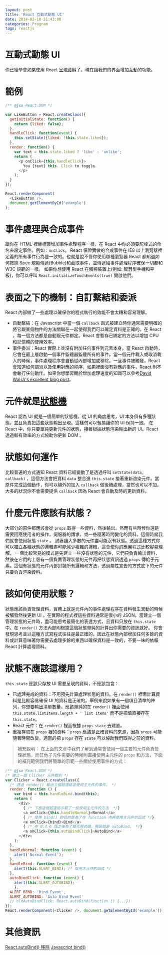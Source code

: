 ```yaml
---
layout: post
title: 'React 互動式動態 UI'
date: 2014-02-10 21:43:00
categories: Program
tags: reactjs
---
```

# 互動式動態 UI

你已經學會如果使用 React [呈現資料](http://andyyou.logdown.com/posts/178292-react-displaying-data)了。現在讓我們的界面增加互動的功能。

<!--more-->

# 範例

~~~js
/** @jsx React.DOM */

var LikeButton = React.createClass({
  getInitialState: function() {
    return {liked: false};
  },
  handleClick: function(event) {
    this.setState({liked: !this.state.liked});
  },
  render: function() {
    var text = this.state.liked ? 'like' : 'unlike';
    return (
      <p onClick={this.handleClick}>
        You {text} this. Click to toggle.
      </p>
    );
  }
});

React.renderComponent(
  <LikeButton />,
  document.getElementById('example')
);
~~~

# 事件處理與合成事件
跟你在 HTML 裡替標簽增加事件處理程序一樣，在 React 中你必須要駝峰式的命名來設定事件。例如：`onClick`。
React 保證實做的合成事件在 IE8 以上瀏覽器裡定義的所有事件行為是一致的。也就是說不管你使用哪種瀏覽器 React 都知道如何按照 Spec 規範傳遞(Bubble)和截取事件，並傳遞給事件處理程序確保一切都和 W3C 規範的一樣。
如果你想使用 React 在觸控裝置上(例如: 智慧型手機和平板)，你可以呼叫 `React.initializeTouchEvents(true)` 開啟他們。

# 表面之下的機制：自訂繫結和委派
React 內部做了一些處理以確保你的程式執行的效能不會太糟和容易理解。

* 自動繫結：在 Javascript 中當一個 `callback` 函式被建立時你通常需要明確的將它跟某個物件的方法關聯在一起使得我們可以確定資料是正確的。在 React ，每一個方法都是自動跟元件綁定。React 會暫存已綁定的方法以增加 CPU 和記憶體的使用效率。
* 事件委派：React 實際上並沒有附加任何事件到元素本身。當 React 啟動時，它會在最上層啟動一個事件監聽器監聽所有的事件。當一個元件載入或取消載入的時候，事件處理程序會自動從內部增加或移除。一旦事件被觸發，React 會知道如何調派以及使用對應的程序，如果裡面沒有對應的事件，React 則不會執行任何動作。如果你想學習關於增加處理速度的知識可以參考[David Walsh's excellent blog post](http://davidwalsh.name/event-delegate)。

# 元件就是[狀態機](http://www.dev.idv.tw/mediawiki/index.php/%E7%8B%80%E6%85%8B%E6%A9%9F%E7%9A%84%E7%A8%8B%E5%BC%8F%E8%A8%AD%E8%A8%88%E9%A2%A8%E6%A0%BC)
React 認為 UI 就是一個簡單的狀態機。從 UI 的角度思考，UI 本身俱有多種狀態，並且負責把這些狀態輸出呈現。這樣做可以輕易讓你的 UI 保持一致。
在 React 中，你只要單純更新元件的狀態，接著根據狀態渲染輸出新的 UI。React 透過較有效率的方式協助你更新 DOM 。

# 狀態如何運作
比較普遍的方式通知 React 資料已經變動了是透過呼叫 `setState(data, callback)` ，這個方法會把資料 `data` 整合進 `this.state` 接著重新渲染元件。當原件完成這個動作，你可以額外的加入 `callback` 做後續處理，當然也可以不加。大多的狀況你不會需要提供 `callback` 因為 React 會自動及時的更新資料。

# 什麼元件應該有狀態？
大部分的原件都應該會從 `props` 取得一些資料，然後輸出。然而有些時候你還是需要回應使用者的操作，伺服器的請求，或一些隨著時間變化的資料。這個時候我們就會使用狀態 `state` 。
試著讓大多數的元件盡可能沒有狀態。透過這種方式你可以獨立各種狀態的邏輯盡可能減少複雜的邏輯，這會使你的應用程式比較容易理解。
一個比較常見的模式是先建立一些沒有狀態的元件，它們只負責輸出資料，然後在它們的上層有一個負責管理狀態的元件再把狀態資訊透過 `props` 傳給子元素。這個有狀態的元件內部封裝所有邏輯和方法，透過屬性宣告的方式底下的元件只要負責渲染資料。

# 該如何使用狀態？
狀態應該負責管理資料，實務上就是元件內的事件處理程序在資料發生異動的時候被觸發然後更新 UI 。在實際的程式裡這些資料通常是很小的 JSON。當建立一個管理狀態的元件時，盡可能思考最簡化的表達方式，且資料只放在 `this.state` 中。在 `render()` 方法內部則根據這個狀態單純的計算出你需要的資訊就好。
你會發現思考並以這種方式寫程式往往是最正確的。因此在狀態內部增加任何多餘的資料或計算意味著你需要去處理多餘的東西以確保資料是一致的，不要一味的依賴 React 計算處理資料。

# 狀態不應該這樣用？
`this.state` 應該只存放 UI 需要呈現的資料，不應該包含：
* 已處理完成的資料：不用預先計算處理狀態的資料。在 `render()` 裡面計算資料是比較容易確保 UI 的資料是正確的。舉例來說如果有一個項目清單的陣列，你想要輸出清單數量，應該單純的在 `render()` 裡面使用 `this.state.listItems.length + ' list items'` 而不是把值直接存在 `this.state`。
* React 元件：在 `render()` 裡面根據 `props` `state` 去建置。
* 重複存取在 `props` 裡的資料：`props` 應該是正確資料的來源，因為 `props` 可能隨著時間改變。適當的把 `props` 存在 `state` 可以協助我們取得之前的資料。

> 補充說明：
在上面的文章中我們了解到通常會使用一個主要的元件負責管理狀態，而其他子元件需要的時候則直接使用主元件的 `props` 和方法，下面的補充範例我們將簡單的示範一些關於使用事件的方式：

~~~js
/** @jsx React.DOM */
/* 建立一個 Clicker 元件類別 */
var Clicker = React.createClass({
  /* 透過 render() 輸出三個超連結並使用主元件的事件。 */
  render: function () {
    var bind = this.handleBind.bind(this);
    return (
      <div>
        { /* 下面這個超連結示範了一般使用主元件的方法  */}
        <a onClick={this.handleNormal}>Normal</a>
        { /* 使用 bind() 的目的是為了在 function 內再使用主元件的函式 */}
        <a onClick={bind}>Bind</a>
        { /* 在 0.4.0 版之後為了簡化程式碼，預設就是 autoBind。 */}
        <a onClick={this.autoBindClick}>AutoBind</a>
      </div>
    );
  },
  handleNormal: function (event) {
    alert('Normal Event');
  },
  handleBind: function (event) {
    alert(this.ALERT_BIND); /* 取用主元件的函式 */
  },
  autoBindClick: function (event) {
    alert(this.ALERT_AUTOBIND);
	},
  ALERT_BIND: 'Bind Event',
  ALERT_AUTOBIND: 'Auto Bind Event'
  // oldAutoBindClick: React.autoBind(function () {...})
});
React.renderComponent(<Clicker />, document.getElementById('example'));
~~~

# 其他資訊
[React.autoBind() 移除](https://github.com/mcsheffrey/react-tutorial/commit/2e0d9f2de28f713c9a47455c49f8ddc3576bdcf6)
[Javascript bind()](http://blog.csdn.net/qy1387/article/details/7854589)
